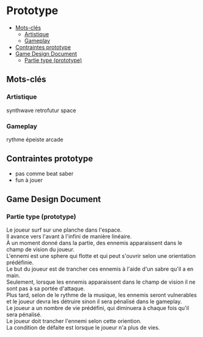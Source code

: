 # Prototype

<!-- toc -->

- [Mots-clés](#Mots-clés)
  * [Artistique](#Artistique)
  * [Gameplay](#Gameplay)
- [Contraintes prototype](#Contraintes-prototype)
- [Game Design Document](#Game-Design-Document)
  * [Partie type (prototype)](#Partie-type-prototype)

<!-- tocstop -->

## Mots-clés
### Artistique
synthwave
retrofutur
space

### Gameplay
rythme
épeiste
arcade

## Contraintes prototype
- pas comme beat saber
- fun à jouer


## Game Design Document

### Partie type (prototype)
Le joueur surf sur une planche dans l'espace.\
Il avance vers l'avant à l'infini de manière linéaire.\
À un moment donné dans la partie, des ennemis apparaissent dans le champ de vision du joueur.\
L'ennemi est une sphere qui flotte et qui peut s'ouvrir selon une orientation prédéfinie.\
Le but du joueur est de trancher ces ennemis à l'aide d'un sabre qu'il a en main.\
Seulement, lorsque les ennemis apparaissent dans le champ de vision il ne sont pas à sa portée d'attaque.\
Plus tard, selon de le rythme de la musique, les ennemis seront vulnerables et le joueur devra les détruire sinon il sera pénalisé dans le gameplay.\
Le joueur a un nombre de vie prédéfini, qui diminuera à chaque fois qu'il sera pénalisé.\
Le joueur doit trancher l'ennemi selon cette oriention.\
La condition de défaite est lorsque le joueur n'a plus de vies.







